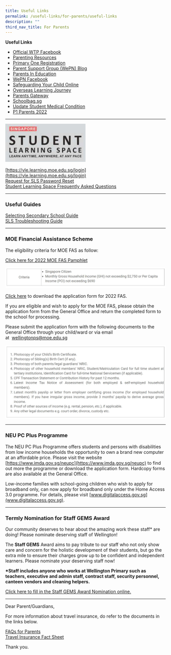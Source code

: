 ```yaml
---
title: Useful Links
permalink: /useful-links/for-parents/useful-links
description: ""
third_nav_title: For Parents
---
```

**Useful Links**
* [Official WTP Facebook](https://www.facebook.com/wellingtonprisg)
* [Parenting Resources](https://wtpparentingresources.weebly.com/)
* [Primary One Registration](https://www.moe.gov.sg/primary/p1-registration)
* [Parent Support Group (WePN) Blog](http://wepn.tumblr.com/)
* [Parents In Education](https://www.moe.gov.sg/parentkit)
* [WePN Facebook](https://www.facebook.com/pages/Wellington-Parents-Network-WePN/246348102079989)
* [Safeguarding Your Child Online](http://schoolbag.sg/story/safeguarding-your-child-online)
* [Overseas Learning Journey](/files/FAQs%20for%20Parents.pdf)
* [Parents Gateway](/files/PG%20one-time%20onboard.pdf)
* [Schoolbag.sg](https://www.schoolbag.sg/)
* [Update Student Medical Condition](https://form.gov.sg/5d7f142328467500121f82a9)
* [P1 Parents 2022](https://sites.google.com/moe.edu.sg/p1parentswtp/home)

-----------
<img src="/images/WTP_SLS.png" 
     style="width:50%">

[https://vle.learning.moe.edu.sg/login](https://vle.learning.moe.edu.sg/login) <br>
[Request for SLS Password Reset](https://docs.google.com/forms/d/e/1FAIpQLSfiwrDGu9lZyUEzZzUhKfAvamcoTMYJ-f_SvRiFZNAUZfiNbQ/viewform) <br>
[Student Learning Space Frequently Asked Questions](https://moe-wellingtonpri-staging.netlify.app/useful-links/for-students/student-learning-space)

--------------

### Useful Guides

[Selecting Secondary School Guide](https://www.moe.gov.sg/secondary/s1-posting/how-to-choose) <br>
[SLS Troubleshooting Guide](https://vle.learning.moe.edu.sg/login?redirectUrl=https%3A%2F%2Fdocs.learning.moe.edu.sg%2Fsls-user-guide%2Fvle%2Flogintroubleshooting%2Findex.html%3Ft%3D1657181872343)

--------------

### MOE Financial Assistance Scheme

The eligibility criteria for MOE FAS as follow:

[Click here for 2022 MOE FAS Pamphlet](/files/MOE_FAS_Pamphlet_2022.pdf)

![](/images/moe%20fin.jpg)

[Click here](/files/MOE%20FAS%20Application%20Form%202022.pdf) to download the application form for 2022 FAS.  

If you are eligible and wish to apply for the MOE FAS, please obtain the application form from the General Office and return the completed form to the school for processing.  

Please submit the application form with the following documents to the General Office through your child/ward or via email at  [wellingtonps@moe.edu.sg](mailto:wellingtonps@moe.edu.sg)

![](/images/financial.jpg)

--------

### NEU PC Plus Programme  

The NEU PC Plus Programme offers students and persons with disabilities from low income households the opportunity to own a brand new computer at an affordable price. Please visit the website [https://www.imda.gov.sg/neupc](https://www.imda.gov.sg/neupc) to find out more the programme or download the application form. Hardcopy forms are also available at the General Office.

Low-income families with school-going children who wish to apply for broadband only, can now apply for broadband only under the Home Access 3.0 programme. For details, please visit [www.digitalaccess.gov.sg](www.digitalaccess.gov.sg).

-------

### Termly Nomination for Staff GEMS Award

Our community deserves to hear about the amazing work these staff\* are doing! Please nominate deserving staff of Wellington! 

The **Staff GEMS** Award aims to pay tribute to our staff who not only show care and concern for the holistic development of their students, but go the extra mile to ensure their charges grow up to be confident and independent learners. Please nominate your deserving staff now!   

__*Staff includes anyone who works at Wellington Primary such as teachers, executive and admin staff, contract staff, security personnel, canteen vendors and cleaning helpers.__ 

[Click here to fill in the Staff GEMS Award Nomination online.](https://docs.google.com/a/moe.edu.sg/forms/d/e/1FAIpQLSd93un7MxxKdwyPCZhrqIEKIR9RJvdumpRzKGBi5ibX05XkZw/viewform)

---------

Dear Parent/Guardians,  
  
For more information about travel insurance, do refer to the documents in the links below.  
  
[FAQs for Parents](/files/FAQs%20for%20Parents%20(1).pdf) <br>
[Travel Insurance Fact Sheet](/files/Travel%20Insurance%20Fact%20Sheet.pdf)
  
Thank you.